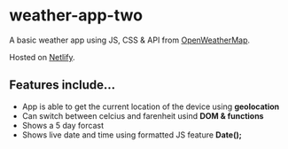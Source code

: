 # weather-app-two
A basic weather app using JS, CSS &amp; API from [OpenWeatherMap](https://openweathermap.org/).

Hosted on [Netlify](https://mariaalouisaa.github.io/Fortune-Teller/).

## Features include...
- App is able to get the current location of the device using **geolocation**
- Can switch between celcius and farenheit usind **DOM & functions**
- Shows a 5 day forcast
- Shows live date and time using formatted JS feature **Date();**
